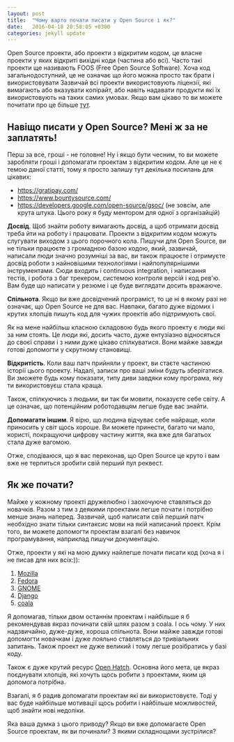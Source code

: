 ```yaml
---
layout: post
title:  "Чому варто почати писати у Open Source і як?"
date:   2016-04-18 20:58:05 +0300
categories: jekyll update
---
```


Open Source проекти, або проекти з відкритим кодом, це власне проекти у яких відкриті вихідні коди (частина або всі).
Часто такі проекти ще називають FOOS (Free Open Source Software).
Хоча код загальнодоступний, це не означає що його можна просто так брати і використовувати
Зазвичай всі проекти використовують ліцензії, які вимагають або вказувати копірайт, або навіть надавати продукти які їх
використовують на таких самих умовах.
Якщо вам цікаво то ви можете почитати про це більше [тут](http://choosealicense.com/).

## Навіщо писати у Open Source? Мені ж за не заплатять!

Перш за все, гроші - не головне!
Ну і якщо бути чесним, то ви можете заробляти гроші і допомагати проектам з відкритим кодом.
Але це не є темою даної статті, тому я просто залишу тут декілька посилань для цікавих:

* https://gratipay.com/
* https://www.bountysource.com/
* https://developers.google.com/open-source/gsoc/ (не зовсім, але крута штука. Цього року я буду ментором для одної з
  організайцій)

**Досвід**. Щоб знайти роботу вимагають досвід, а щоб отримати досвід треба йти на роботу і працювати. Проекти з відкритим
кодом можуть слугувати виходом з цього порочного кола. Пишучи для Open Source, ви не тільки працюєте з громадною базою
кодою, який, зазвичай, написали люди значно розумніші за вас, ви також працюєте і отримуєте досвід роботи з найновішими
технологіями і найпопулярнішими інструментами. Сюди входить і continuous integration, і написання тестів, і робота з баг
трекером, системою контроля версій і код рев'ю. Вам буде що написати у резюме і це буде виглядати досить вражаюче.

**Спільнота**. Якщо ви вже досвідчений програміст, то це ні в якому разі не означає, що Open Source не для вас. Навпаки,
багато дуже відомих і крутих хлопців пишуть код для чужих проектів або підтримують свої.

Як на мене найбільш класною складовою будь якого проекту є люди які за ним стоять. Це люди які, досить часто, дуже
ентузіазно відносяться до своєї справи і з ними дуже цікаво спілкуватися. Вони майже завжди готові допомогти у скрутному
становищі.

**Відкритість**. Коли ваш патч прийняли у проект, ви стаєте частиною історії цього проекту. Надалі, записи про ваші зміни
будуть зберігатися. Ви зможете будь кому показати, типу диви завдяки кому програма, яку ти використовуєш стала краща.

Також, спілкуючись з людьми, ви так би мовити, показуєте себе світу. А це означає, що потенційним роботодавцям легше
буде вас знайти.

**Допомагати іншим**. Я вірю, що людина відчуває себе найраще, коли приносить у світ щось хороше. Ви можете принести,
багато чи мало, користі, покращуючи цифрову частину життя, яка вже для багатьох стала дуже вагомою.

Отже, сподіваюся, що я вас переконав, що Open Source це круто і вам вже не терпиться зробити свій перший пул реквест.

## Як же почати?

Майже у кожному проекті дружелюбно і заохочуюче ставляться до новачків. Разом з тим з деякими проектами легше почати і
потрібно менше знань наперед. Зазвичай, щоб написати свій перший патч необхідно знати тільки синтаксис мови на якій
написаний проект. Крім того, ви можете допомогти проектам взагалі без навичок програмування, наприклад пишучи
документацію.

Отже, проекти у які на мою думку найлегше почати писати код (хоча я і не писав для них всіх:)):

1. [Mozilla](https://developer.mozilla.org/en-US/docs/Mozilla/Developer_guide/Introduction)
2. [Fedora](https://fedoraproject.org/wiki/Contribute)
3. [GNOME](https://wiki.gnome.org/Newcomers)
4. [Django](https://docs.djangoproject.com/en/dev/internals/contributing/)
5. [coala](http://coala.readthedocs.org/en/latest/Getting_Involved/Newcomers.html)

Я допомагав, тільки двом останнім проектам і найбільше я б рекомендував якраз починати свій шлях разом з coala. І ось
чому. У них надзвичайно, дуже-дуже, хороша спільнота. Вони майже завжди готові допомогти новачкам і дуже лояльно
ставляться до тривіальних запитань. Також проект не дуже великий і тому легше розібратись у базі коду.

Також є дуже крутий ресурс [Open Hatch](https://openhatch.org/). Основна його мета, це якраз поєднувати хлопців, які хочуть щось
робити з проектами, яким ця допомога потрібна.

Взагалі, я б радив допомагати проектам які ви використовуєте. Тоді у вас буде найбільше мотивації щось робити і
найбільше можливостей, щоб знайти нові недоліки.

Яка ваша думка з цього приводу? Якщо ви вже допомагаєте Open Source проектам, як ви починали? З якими складнощами
зустрілися?
